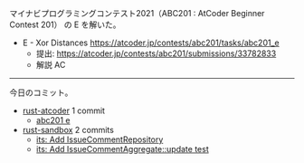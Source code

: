 マイナビプログラミングコンテスト2021（ABC201 : AtCoder Beginner Contest 201） の E を解いた。

- E - Xor Distances
  <https://atcoder.jp/contests/abc201/tasks/abc201_e>
  - 提出: <https://atcoder.jp/contests/abc201/submissions/33782833>
  - 解説 AC

---

今日のコミット。

- [rust-atcoder](https://github.com/bouzuya/rust-atcoder) 1 commit
  - [abc201 e](https://github.com/bouzuya/rust-atcoder/commit/4679584ce339912b078b27c2ebbb446bbcd67122)
- [rust-sandbox](https://github.com/bouzuya/rust-sandbox) 2 commits
  - [its: Add IssueCommentRepository](https://github.com/bouzuya/rust-sandbox/commit/483c7a0db78598d8d49fea6bf8d711cbd417f9b7)
  - [its: Add IssueCommentAggregate::update test](https://github.com/bouzuya/rust-sandbox/commit/6d1c25113061da3dfd4c11e808d005799440e5b1)
